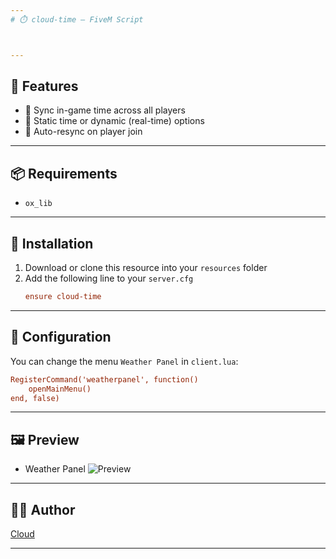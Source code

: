 ```yaml
---
# ⏱️ cloud-time — FiveM Script



---
```


## 🚀 Features

- 🌄 Sync in-game time across all players
- 🌙 Static time or dynamic (real-time) options
- 🔄 Auto-resync on player join

---

## 📦 Requirements

- `ox_lib`

---

## 📁 Installation

1. Download or clone this resource into your `resources` folder
2. Add the following line to your `server.cfg` 
   ```cfg
   ensure cloud-time
   ```

---

## 🔧 Configuration

You can change the menu `Weather Panel` in `client.lua`:

```cfg
RegisterCommand('weatherpanel', function()
    openMainMenu()
end, false)
```

---
## 🖼️ Preview

- Weather Panel
![Preview](https://imgur.com/L65Hluo.png)

---

## 🧑‍💻 Author

[Cloud](https://github.com/Comethruuu)

---
